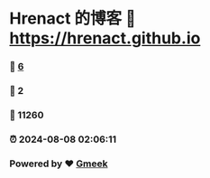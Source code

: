 # Hrenact 的博客 :link: https://hrenact.github.io 
### :page_facing_up: [6](https://hrenact.github.io/tag.html) 
### :speech_balloon: 2 
### :hibiscus: 11260 
### :alarm_clock: 2024-08-08 02:06:11 
### Powered by :heart: [Gmeek](https://github.com/Meekdai/Gmeek)
